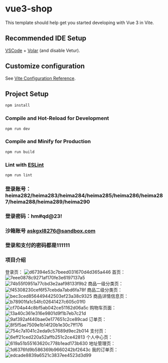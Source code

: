 # vue3-shop

This template should help get you started developing with Vue 3 in Vite.

## Recommended IDE Setup

[VSCode](https://code.visualstudio.com/) + [Volar](https://marketplace.visualstudio.com/items?itemName=Vue.volar) (and disable Vetur).

## Customize configuration

See [Vite Configuration Reference](https://vitejs.dev/config/).

## Project Setup

```sh
npm install
```

### Compile and Hot-Reload for Development

```sh
npm run dev
```

### Compile and Minify for Production

```sh
npm run build
```

### Lint with [ESLint](https://eslint.org/)

```sh
npm run lint
```

### 登录账号：heima282/heima283/heima284/heima285/heima286/heima287/heima288/heima289/heima290
### 登录密码：hm#qd@23!
### 沙箱账号 askgxl8276@sandbox.com  
### 登录和支付的密码都是111111

### 项目介绍
登录页：
![d67394e53c7beed031670d4d365a446](https://github.com/nanapre/vue3/assets/171127789/f87b9f93-b71c-4119-b22a-893974d7f27f)
首页：
![7eee0878c9271af170fe3e6197137a5](https://github.com/nanapre/vue3/assets/171127789/f151f51b-e929-4ae8-8a4f-536b25ff6130)
![74b55f0951a77cbd3e2aaf98133f9b2](https://github.com/nanapre/vue3/assets/171127789/b7dc32d8-8d56-436d-a485-ddba8bc91972)
商品一级分类页：
![f45308230cef6f57cebda7abd6fa78f](https://github.com/nanapre/vue3/assets/171127789/9f6a7ce5-f6a6-44d5-972c-0993014e9150)
商品二级分类页：
![bec3ced856449442503ef23a38c9325](https://github.com/nanapre/vue3/assets/171127789/52e4c30d-8a75-4ba3-9794-ae183219e0f7)
商品详情信息页：
![b78901fa1c54fc02641427c605c01f0](https://github.com/nanapre/vue3/assets/171127789/1128d9a3-125e-4efd-b9e2-d139e289359e)
![cf704a44c8bf5ab042ce51162d06a5c](https://github.com/nanapre/vue3/assets/171127789/27f8c23a-b544-485e-83d0-5e0e03e92f9e)
购物车页面：
![13a40c361e316e9801d9f1b7eb7c21d](https://github.com/nanapre/vue3/assets/171127789/2d776438-f19b-4b16-bdab-e8eef9aff04e)
![9af392af440bae0e177651c2ce89cad](https://github.com/nanapre/vue3/assets/171127789/d332ec13-b206-4bcf-8a8c-adb09678f9fe)
订单页：
![8f5f5ae7509e1b14f20b1e30c7ff176](https://github.com/nanapre/vue3/assets/171127789/89e8610b-d027-4a38-b645-1541b0ee885b)
![754c7a1041c2eda9c57689d9ec2b014](https://github.com/nanapre/vue3/assets/171127789/18abd0cf-eddc-402f-b447-8b95b78870cf)
支付页：
![6eff21ced220a52affb251c2ce42813](https://github.com/nanapre/vue3/assets/171127789/e324cdd2-d884-4d66-9d7f-ec18958152db)
个人中心页：
![619a51b55163620c778b1ead173b630](https://github.com/nanapre/vue3/assets/171127789/3cf872a3-0477-4efd-b5f1-f0face697028)
地址管理页：
![1d6376fd9b586369b9660242bf2643c](https://github.com/nanapre/vue3/assets/171127789/a70e8697-7d16-4328-9449-d261972bc12d)
我的订单页：
![edcade8839a6521c3837ee4523d3d99](https://github.com/nanapre/vue3/assets/171127789/d16684cb-8e51-44af-899d-b827b9846548)

